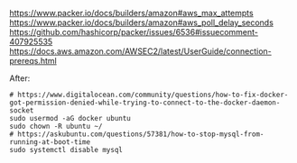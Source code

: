 https://www.packer.io/docs/builders/amazon#aws_max_attempts
https://www.packer.io/docs/builders/amazon#aws_poll_delay_seconds
https://github.com/hashicorp/packer/issues/6536#issuecomment-407925535
https://docs.aws.amazon.com/AWSEC2/latest/UserGuide/connection-prereqs.html

After: 

```shell script
# https://www.digitalocean.com/community/questions/how-to-fix-docker-got-permission-denied-while-trying-to-connect-to-the-docker-daemon-socket
sudo usermod -aG docker ubuntu
sudo chown -R ubuntu ~/
# https://askubuntu.com/questions/57381/how-to-stop-mysql-from-running-at-boot-time
sudo systemctl disable mysql
```
 
